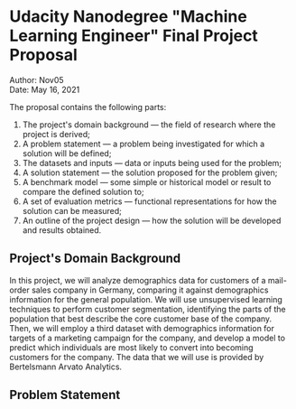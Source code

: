 
# Udacity Nanodegree "Machine Learning Engineer" Final Project Proposal

Author: Nov05  
Date: May 16, 2021  

The proposal contains the following parts:
1. The project's domain background — the field of research where the project is derived;
2. A problem statement — a problem being investigated for which a solution will be defined;
3. The datasets and inputs — data or inputs being used for the problem;
4. A solution statement — the solution proposed for the problem given;
5. A benchmark model — some simple or historical model or result to compare the defined solution to;
6. A set of evaluation metrics — functional representations for how the solution can be measured;
7. An outline of the project design — how the solution will be developed and results obtained.

## Project's Domain Background

In this project, we will analyze demographics data for customers of a mail-order sales company in Germany, comparing it against demographics information for the general population. We will use unsupervised learning techniques to perform customer segmentation, identifying the parts of the population that best describe the core customer base of the company. Then, we will employ a third dataset with demographics information for targets of a marketing campaign for the company, and develop a model to predict which individuals are most likely to convert into becoming customers for the company. The data that we will use is provided by Bertelsmann Arvato Analytics.

## Problem Statement




